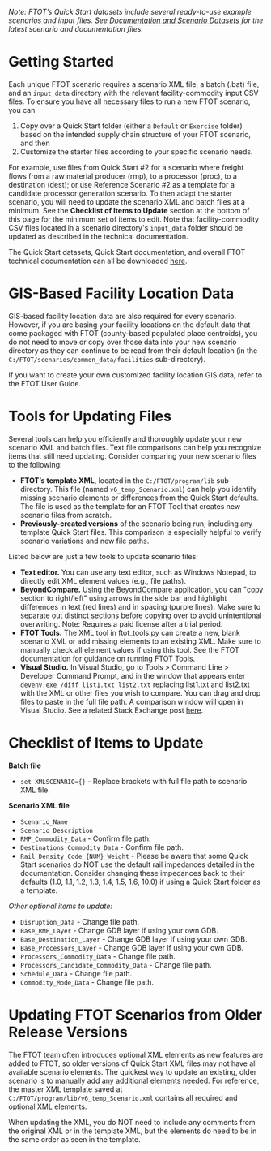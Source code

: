 _Note: FTOT’s Quick Start datasets include several ready-to-use example scenarios and input files. See [Documentation and Scenario Datasets](https://volpeusdot.github.io/FTOT-Public/data_download.html) for the latest scenario and documentation files._

# Getting Started
Each unique FTOT scenario requires a scenario XML file, a batch (.bat) file, and an `input_data` directory with the relevant facility-commodity input CSV files. To ensure you have all necessary files to run a new FTOT scenario, you can
1. Copy over a Quick Start folder (either a `Default` or `Exercise` folder) based on the intended supply chain structure of your FTOT scenario, and then
2. Customize the starter files according to your specific scenario needs.

For example, use files from Quick Start #2 for a scenario where freight flows from a raw material producer (rmp), to a processor (proc), to a destination (dest); or use Reference Scenario #2 as a template for a candidate processor generation scenario. To then adapt the starter scenario, you will need to update the scenario XML and batch files at a minimum. See the **Checklist of Items to Update** section at the bottom of this page for the minimum set of items to edit. Note that facility-commodity CSV files located in a scenario directory's `input_data` folder should be updated as described in the technical documentation.

The Quick Start datasets, Quick Start documentation, and overall FTOT technical documentation can all be downloaded [here](https://volpeusdot.github.io/FTOT-Public/data_download.html).

# GIS-Based Facility Location Data
GIS-based facility location data are also required for every scenario. However, if you are basing your facility locations on the default data that come packaged with FTOT (county-based populated place centroids), you do not need to move or copy over those data into your new scenario directory as they can continue to be read from their default location (in the `C:/FTOT/scenarios/common_data/facilities` sub-directory).

If you want to create your own customized facility location GIS data, refer to the FTOT User Guide.

# Tools for Updating Files
Several tools can help you efficiently and thoroughly update your new scenario XML and batch files. Text file comparisons can help you recognize items that still need updating. Consider comparing your new scenario files to the following:

* **FTOT’s template XML**, located in the `C:/FTOT/program/lib` sub-directory. This file (named `v6_temp_Scenario.xml`) can help you identify missing scenario elements or differences from the Quick Start defaults. The file is used as the template for an FTOT Tool that creates new scenario files from scratch.
* **Previously-created versions** of the scenario being run, including any template Quick Start files. This comparison is especially helpful to verify scenario variations and new file paths.

Listed below are just a few tools to update scenario files: 

* **Text editor.** You can use any text editor, such as Windows Notepad, to directly edit XML element values (e.g., file paths).
* **BeyondCompare.** Using the [BeyondCompare](https://www.scootersoftware.com/) application, you can "copy section to right/left" using arrows in the side bar and highlight differences in text (red lines) and in spacing (purple lines). Make sure to separate out distinct sections before copying over to avoid unintentional overwriting. Note: Requires a paid license after a trial period.
* **FTOT Tools.** The XML tool in ftot_tools.py can create a new, blank scenario XML or add missing elements to an existing XML. Make sure to manually check all element values if using this tool. See the FTOT documentation for guidance on running FTOT Tools.
* **Visual Studio.** In Visual Studio, go to Tools > Command Line > Developer Command Prompt, and in the window that appears enter `devenv.exe /diff list1.txt list2.txt` replacing list1.txt and list2.txt with the XML or other files you wish to compare. You can drag and drop files to paste in the full file path. A comparison window will open in Visual Studio. See a related Stack Exchange post [here](https://stackoverflow.com/questions/13752998/compare-two-files-in-visual-studio).

# Checklist of Items to Update
**Batch file**
* `set XMLSCENARIO={}` - Replace brackets with full file path to scenario XML file.

**Scenario XML file**
* `Scenario_Name`
* `Scenario_Description`
* `RMP_Commodity_Data` - Confirm file path.
* `Destinations_Commodity_Data` - Confirm file path.
* `Rail_Density_Code_{NUM}_Weight` - Please be aware that some Quick Start scenarios do NOT use the default rail impedances detailed in the documentation. Consider changing these impedances back to their defaults (1.0, 1.1, 1.2, 1.3, 1.4, 1.5, 1.6, 10.0) if using a Quick Start folder as a template.

_Other optional items to update:_
* `Disruption_Data` - Change file path.
* `Base_RMP_Layer` - Change GDB layer if using your own GDB.
* `Base_Destination_Layer` - Change GDB layer if using your own GDB.
* `Base_Processors_Layer` - Change GDB layer if using your own GDB.
* `Processors_Commodity_Data` - Change file path.
* `Processors_Candidate_Commodity_Data` - Change file path.
* `Schedule_Data` - Change file path.
* `Commodity_Mode_Data` - Change file path.

# Updating FTOT Scenarios from Older Release Versions
The FTOT team often introduces optional XML elements as new features are added to FTOT, so older versions of Quick Start XML files may not have all available scenario elements. The quickest way to update an existing, older scenario is to manually add any additional elements needed. For reference, the master XML template saved at `C:/FTOT/program/lib/v6_temp_Scenario.xml` contains all required and optional XML elements. 

When updating the XML, you do NOT need to include any comments from the original XML or in the template XML, but the elements do need to be in the same order as seen in the template.
